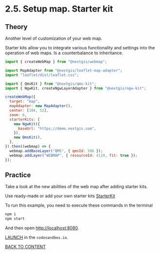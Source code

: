 # 2.5. Setup map. Starter kit

## Theory

Another level of customization of your web map.

Starter kits allow you to integrate various functionality and settings into the operation of web maps. Is a counterbalance to inheritance.

```javascript
import { createWebMap } from "@nextgis/webmap";

import MapAdapter from "@nextgis/leaflet-map-adapter";
import "leaflet/dist/leaflet.css";

import { QmsKit } from "@nextgis/qms-kit";
import { NgwKit, createNgwLayerAdapter } from "@nextgis/ngw-kit";

createWebMap({
  target: "map",
  mapAdapter: new MapAdapter(),
  center: [104, 52],
  zoom: 6,
  starterKits: [
    new NgwKit({
      baseUrl: "https://demo.nextgis.com",
    }),
    new QmsKit(),
  ],
}).then((webmap) => {
  webmap.addBaseLayer("QMS", { qmsId: 506 });
  webmap.addLayer("WEBMAP", { resourceId: 4119, fit: true });
});
```

## Practice

Take a look at the new abilities of the web map after adding starter kits.

Use ready-made or add your own starter kits [StarterKit](https://code-api.nextgis.com/interfaces/ngw_map.StarterKit.html)

To run this example, you need to execute these commands in the terminal

```bash
npm i
npm start
```

And then open [http://localhost:8080](http://localhost:8080).

[LAUNCH](https://githubbox.com/nextgis/ngf-tutorial/tree/master/tutorials/2_5_setup_map_starter_kit) in the `codesandbox.io`.

[BACK TO CONTENT](../../README.md)
